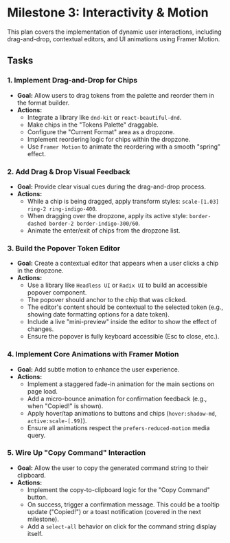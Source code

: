 # Milestone 3: Interactivity & Motion

This plan covers the implementation of dynamic user interactions, including drag-and-drop, contextual editors, and UI animations using Framer Motion.

## Tasks

### 1. Implement Drag-and-Drop for Chips
- **Goal:** Allow users to drag tokens from the palette and reorder them in the format builder.
- **Actions:**
    - Integrate a library like `dnd-kit` or `react-beautiful-dnd`.
    - Make chips in the "Tokens Palette" draggable.
    - Configure the "Current Format" area as a dropzone.
    - Implement reordering logic for chips within the dropzone.
    - Use `Framer Motion` to animate the reordering with a smooth "spring" effect.

### 2. Add Drag & Drop Visual Feedback
- **Goal:** Provide clear visual cues during the drag-and-drop process.
- **Actions:**
    - While a chip is being dragged, apply transform styles: `scale-[1.03] ring-2 ring-indigo-400`.
    - When dragging over the dropzone, apply its active style: `border-dashed border-2 border-indigo-300/60`.
    - Animate the enter/exit of chips from the dropzone list.

### 3. Build the Popover Token Editor
- **Goal:** Create a contextual editor that appears when a user clicks a chip in the dropzone.
- **Actions:**
    - Use a library like `Headless UI` or `Radix UI` to build an accessible popover component.
    - The popover should anchor to the chip that was clicked.
    - The editor's content should be contextual to the selected token (e.g., showing date formatting options for a date token).
    - Include a live "mini-preview" inside the editor to show the effect of changes.
    - Ensure the popover is fully keyboard accessible (Esc to close, etc.).

### 4. Implement Core Animations with Framer Motion
- **Goal:** Add subtle motion to enhance the user experience.
- **Actions:**
    - Implement a staggered fade-in animation for the main sections on page load.
    - Add a micro-bounce animation for confirmation feedback (e.g., when "Copied!" is shown).
    - Apply hover/tap animations to buttons and chips (`hover:shadow-md`, `active:scale-[.99]`).
    - Ensure all animations respect the `prefers-reduced-motion` media query.

### 5. Wire Up "Copy Command" Interaction
- **Goal:** Allow the user to copy the generated command string to their clipboard.
- **Actions:**
    - Implement the copy-to-clipboard logic for the "Copy Command" button.
    - On success, trigger a confirmation message. This could be a tooltip update ("Copied!") or a toast notification (covered in the next milestone).
    - Add a `select-all` behavior on click for the command string display itself.

